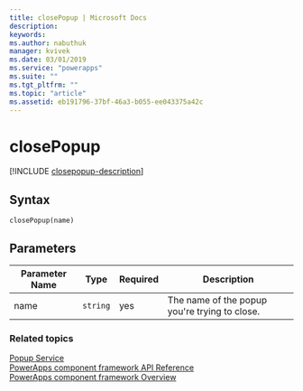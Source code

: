 ```yaml
---
title: closePopup | Microsoft Docs
description: 
keywords:
ms.author: nabuthuk
manager: kvivek
ms.date: 03/01/2019
ms.service: "powerapps"
ms.suite: ""
ms.tgt_pltfrm: ""
ms.topic: "article"
ms.assetid: eb191796-37bf-46a3-b055-ee043375a42c
---
```


# closePopup

[!INCLUDE [closepopup-description](includes/closepopup-description.md)]

## Syntax

`closePopup(name)`

## Parameters

| Parameter Name|Type|Required|Description|
| ------------- |----|--------|-----------|
|name|`string`|yes|The name of the popup you're trying to close.|


### Related topics

[Popup Service](../popupservice.md)<br/>
[PowerApps component framework API Reference](../reference/index.md)<br/>
[PowerApps component framework Overview](../overview.md)